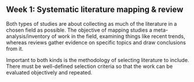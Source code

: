 ## Week 1: Systematic literature mapping & review

Both types of studies are about collecting as much of the literature
in a chosen field as possible. The objective of mapping studies
a meta-analysis/inventory of work in the field, examining things like recent trends,
whereas reviews gather evidence on specific topics and draw conclusions from it.

Important to both kinds is the methodology of selecting literature to include.
There must be well-defined selection criteria so that the work can be evaluated
objectively and repeated.